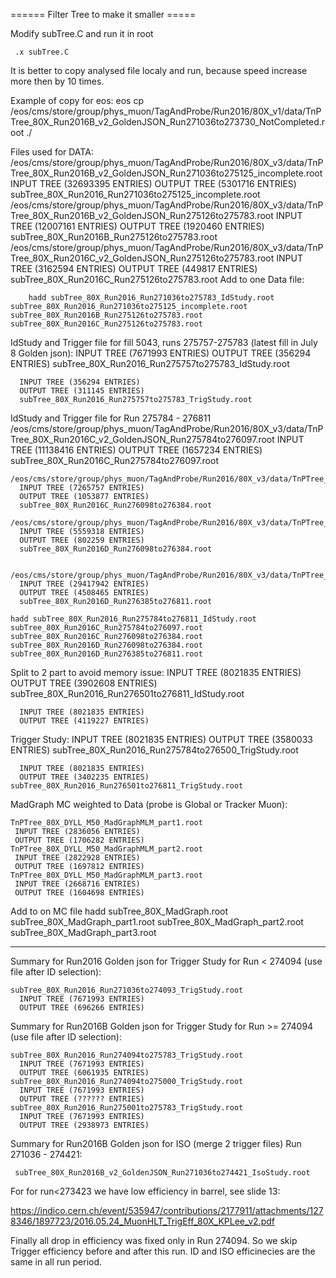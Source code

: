 ====== Filter Tree to make it smaller =====

Modify subTree.C and run it in root

     .x subTree.C

It is better to copy analysed file localy and run, because speed increase more then by 10 times.


Example of copy for eos:
     eos cp /eos/cms/store/group/phys_muon/TagAndProbe/Run2016/80X_v1/data/TnPTree_80X_Run2016B_v2_GoldenJSON_Run271036to273730_NotCompleted.root ./


Files used for DATA:
    /eos/cms/store/group/phys_muon/TagAndProbe/Run2016/80X_v3/data/TnPTree_80X_Run2016B_v2_GoldenJSON_Run271036to275125_incomplete.root
       INPUT TREE (32693395 ENTRIES)
       OUTPUT TREE (5301716 ENTRIES)
       subTree_80X_Run2016_Run271036to275125_incomplete.root
    /eos/cms/store/group/phys_muon/TagAndProbe/Run2016/80X_v3/data/TnPTree_80X_Run2016B_v2_GoldenJSON_Run275126to275783.root
       INPUT TREE (12007161 ENTRIES)
       OUTPUT TREE (1920460 ENTRIES)
       subTree_80X_Run2016B_Run275126to275783.root
    /eos/cms/store/group/phys_muon/TagAndProbe/Run2016/80X_v3/data/TnPTree_80X_Run2016C_v2_GoldenJSON_Run275126to275783.root
       INPUT TREE (3162594 ENTRIES)
       OUTPUT TREE (449817 ENTRIES)
       subTree_80X_Run2016C_Run275126to275783.root
Add to one Data file:

        hadd subTree_80X_Run2016_Run271036to275783_IdStudy.root subTree_80X_Run2016_Run271036to275125_incomplete.root subTree_80X_Run2016B_Run275126to275783.root subTree_80X_Run2016C_Run275126to275783.root

IdStudy and Trigger file for fill 5043, runs 275757-275783 (latest fill in July 8 Golden json):
      INPUT TREE (7671993 ENTRIES)
      OUTPUT TREE (356294 ENTRIES)
      subTree_80X_Run2016_Run275757to275783_IdStudy.root

      INPUT TREE (356294 ENTRIES)
      OUTPUT TREE (311145 ENTRIES)
      subTree_80X_Run2016_Run275757to275783_TrigStudy.root

IdStudy and Trigger file for Run 275784 - 276811
    /eos/cms/store/group/phys_muon/TagAndProbe/Run2016/80X_v3/data/TnPTree_80X_Run2016C_v2_GoldenJSON_Run275784to276097.root
      INPUT TREE (11138416 ENTRIES)
      OUTPUT TREE (1657234 ENTRIES)
      subTree_80X_Run2016C_Run275784to276097.root

    /eos/cms/store/group/phys_muon/TagAndProbe/Run2016/80X_v3/data/TnPTree_80X_Run2016C_v2_GoldenJSON_Run276098to276384.root
      INPUT TREE (7265757 ENTRIES)
      OUTPUT TREE (1053877 ENTRIES)
      subTree_80X_Run2016C_Run276098to276384.root

    /eos/cms/store/group/phys_muon/TagAndProbe/Run2016/80X_v3/data/TnPTree_80X_Run2016D_v2_GoldenJSON_Run276098to276384.root
      INPUT TREE (5559318 ENTRIES)
      OUTPUT TREE (802259 ENTRIES)
      subTree_80X_Run2016D_Run276098to276384.root


    /eos/cms/store/group/phys_muon/TagAndProbe/Run2016/80X_v3/data/TnPTree_80X_Run2016D_v2_GoldenJSON_Run276385to276811.root
      INPUT TREE (29417942 ENTRIES)
      OUTPUT TREE (4508465 ENTRIES)
      subTree_80X_Run2016D_Run276385to276811.root

    hadd subTree_80X_Run2016_Run275784to276811_IdStudy.root subTree_80X_Run2016C_Run275784to276097.root subTree_80X_Run2016C_Run276098to276384.root subTree_80X_Run2016D_Run276098to276384.root subTree_80X_Run2016D_Run276385to276811.root 

Split to 2 part to avoid memory issue:
      INPUT TREE (8021835 ENTRIES)
      OUTPUT TREE (3902608 ENTRIES)
    subTree_80X_Run2016_Run276501to276811_IdStudy.root

      INPUT TREE (8021835 ENTRIES)
      OUTPUT TREE (4119227 ENTRIES)

Trigger Study:
      INPUT TREE (8021835 ENTRIES)
      OUTPUT TREE (3580033 ENTRIES)
    subTree_80X_Run2016_Run275784to276500_TrigStudy.root

      INPUT TREE (8021835 ENTRIES)
      OUTPUT TREE (3402235 ENTRIES)
    subTree_80X_Run2016_Run276501to276811_TrigStudy.root



MadGraph MC weighted to Data (probe is Global or Tracker Muon):

    TnPTree_80X_DYLL_M50_MadGraphMLM_part1.root
     INPUT TREE (2836056 ENTRIES)
     OUTPUT TREE (1706282 ENTRIES)
    TnPTree_80X_DYLL_M50_MadGraphMLM_part2.root
     INPUT TREE (2822928 ENTRIES)
     OUTPUT TREE (1697812 ENTRIES)
    TnPTree_80X_DYLL_M50_MadGraphMLM_part3.root
     INPUT TREE (2668716 ENTRIES)
     OUTPUT TREE (1604698 ENTRIES)

Add to on MC file
    hadd subTree_80X_MadGraph.root subTree_80X_MadGraph_part1.root subTree_80X_MadGraph_part2.root subTree_80X_MadGraph_part3.root


******

Summary for Run2016 Golden json for Trigger Study for Run < 274094 (use file after ID selection):

    subTree_80X_Run2016_Run271036to274093_TrigStudy.root
      INPUT TREE (7671993 ENTRIES)
      OUTPUT TREE (696266 ENTRIES)

Summary for Run2016B Golden json for Trigger Study for Run >= 274094 (use file after ID selection):

    subTree_80X_Run2016_Run274094to275783_TrigStudy.root
      INPUT TREE (7671993 ENTRIES)
      OUTPUT TREE (6061935 ENTRIES)
    subTree_80X_Run2016_Run274094to275000_TrigStudy.root
      INPUT TREE (7671993 ENTRIES)
      OUTPUT TREE (?????? ENTRIES)
    subTree_80X_Run2016_Run275001to275783_TrigStudy.root
      INPUT TREE (7671993 ENTRIES)
      OUTPUT TREE (2938973 ENTRIES)

Summary for Run2016B Golden json for ISO (merge 2 trigger files) Run 271036 - 274421:

     subTree_80X_Run2016B_v2_GoldenJSON_Run271036to274421_IsoStudy.root

For for run<273423 we have low efficiency in barrel, see slide 13:
    
https://indico.cern.ch/event/535947/contributions/2177911/attachments/1278346/1897723/2016.05.24_MuonHLT_TrigEff_80X_KPLee_v2.pdf

Finally all drop in efficiency was fixed only in Run 274094. So we skip Trigger efficiency before and after this run. 
ID and ISO efficinecies are the same in all run period.

